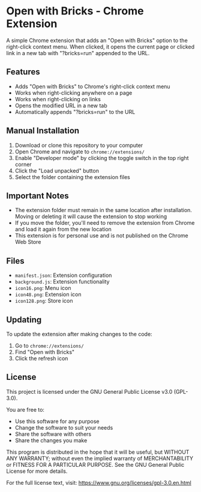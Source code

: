 # Open with Bricks - Chrome Extension

A simple Chrome extension that adds an "Open with Bricks" option to the right-click context menu. When clicked, it opens the current page or clicked link in a new tab with "?bricks=run" appended to the URL.

## Features

- Adds "Open with Bricks" to Chrome's right-click context menu
- Works when right-clicking anywhere on a page
- Works when right-clicking on links
- Opens the modified URL in a new tab
- Automatically appends "?bricks=run" to the URL

## Manual Installation

1. Download or clone this repository to your computer
2. Open Chrome and navigate to `chrome://extensions/`
3. Enable "Developer mode" by clicking the toggle switch in the top right corner
4. Click the "Load unpacked" button
5. Select the folder containing the extension files

## Important Notes

- The extension folder must remain in the same location after installation. Moving or deleting it will cause the extension to stop working
- If you move the folder, you'll need to remove the extension from Chrome and load it again from the new location
- This extension is for personal use and is not published on the Chrome Web Store

## Files

- `manifest.json`: Extension configuration
- `background.js`: Extension functionality
- `icon16.png`: Menu icon
- `icon48.png`: Extension icon
- `icon128.png`: Store icon

## Updating

To update the extension after making changes to the code:

1. Go to `chrome://extensions/`
2. Find "Open with Bricks"
3. Click the refresh icon

## License

This project is licensed under the GNU General Public License v3.0 (GPL-3.0).

You are free to:
- Use this software for any purpose
- Change the software to suit your needs
- Share the software with others
- Share the changes you make

This program is distributed in the hope that it will be useful, but WITHOUT ANY WARRANTY; without even the implied warranty of MERCHANTABILITY or FITNESS FOR A PARTICULAR PURPOSE. See the GNU General Public License for more details.

For the full license text, visit: https://www.gnu.org/licenses/gpl-3.0.en.html
